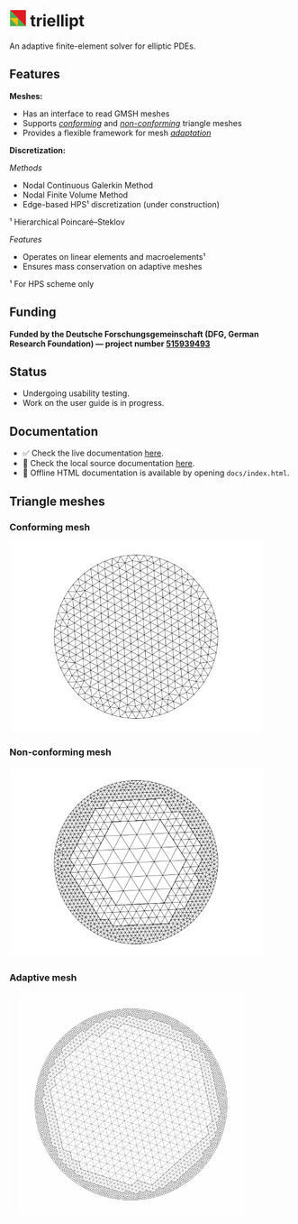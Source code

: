 
# <img src="./docs/configs/logo.png" width="30" height="30"> triellipt

An adaptive finite-element solver for elliptic PDEs.

## Features

**Meshes:**
- Has an interface to read GMSH meshes  
- Supports [*conforming*](#conforming-mesh) and [*non-conforming*](#non-conforming-mesh) triangle meshes
- Provides a flexible framework for mesh [*adaptation*](#adaptive-mesh)

**Discretization:**

*Methods*

- Nodal Continuous Galerkin Method 
- Nodal Finite Volume Method
- Edge-based HPS¹ discretization (under construction)

¹ Hierarchical Poincaré–Steklov

*Features*

- Operates on linear elements and macroelements¹
- Ensures mass conservation on adaptive meshes

¹ For HPS scheme only

## Funding

**Funded by the Deutsche Forschungsgemeinschaft (DFG, German Research Foundation) —
project number [515939493](https://gepris.dfg.de/gepris/projekt/515939493?language=en)**

## Status

- Undergoing usability testing.
- Work on the user guide is in progress.

## Documentation

- ✅ Check the live documentation [here](https://igsemenov.github.io/triellipt/).
- 📄 Check the local source documentation [here](docs/sources/index.md).
- 💾 Offline HTML documentation is available by opening `docs/index.html`.

## Triangle meshes

### Conforming mesh

<img src="./docs/images/conforming-mesh.png" width="450">

### Non-conforming mesh

<img src="./docs/images/non-conforming-mesh.png" width="450">

### Adaptive mesh

&nbsp;&nbsp;&nbsp;&nbsp;<img src="docs/images/circ-amr.gif" alt="Demo GIF" width="400"/>

